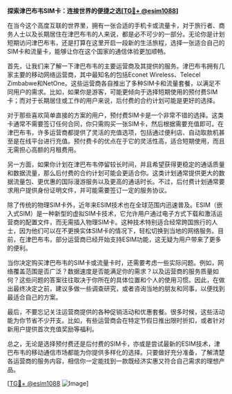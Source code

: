 **探索津巴布韦SIM卡：连接世界的便捷之选[[TG💪+ @esim1088](https://t.me/s/esim1088)]**

在当今这个高度互联的世界里，拥有一张合适的手机卡或流量卡，对于旅行者、商务人士以及长期居住在津巴布韦的人来说，都是必不可少的一部分。无论你是计划短期访问津巴布韦，还是打算在这里开启一段新的生活旅程，选择一张适合自己的SIM卡和流量卡，能够让你在这个国家的通信体验更加顺畅。

首先，让我们来了解一下津巴布韦的主要运营商及其提供的服务。津巴布韦拥有几家主要的移动网络运营商，其中最知名的包括Econet Wireless、Telecel Zimbabwe和NetOne。这些运营商各自推出了多种SIM卡和流量套餐，以满足不同用户的需求。比如，如果你是游客，可能更倾向于选择短期使用的预付费SIM卡；而对于长期居住或工作的用户来说，后付费的合约计划可能是更好的选择。

对于那些喜欢简单直接的方案的用户，预付费SIM卡是一个非常不错的选择。这类卡通常不需要签订任何合同，你只需购买一张SIM卡，然后根据需要充值即可。在津巴布韦，许多运营商都提供了灵活的充值选项，包括通过便利店、自动取款机甚至是在线平台进行充值。预付费卡的优点在于它的灵活性高，适合短期使用，而且无需担心高额的月租费用。

另一方面，如果你计划在津巴布韦停留较长时间，并且希望获得更稳定的通话质量和数据流量，那么后付费的合约计划可能会更适合你。这类计划通常提供更大的数据流量包、更优惠的国际漫游服务以及更高的通话时长。不过，后付费计划通常要求用户提供身份证明文件，并可能需要签订一定的服务协议。

除了传统的物理SIM卡外，近年来ESIM技术也在全球范围内迅速普及。ESIM（嵌入式SIM）是一种新型的虚拟SIM卡技术，它允许用户通过电子方式下载和激活运营商的配置文件，而无需插入物理SIM卡。这种技术特别适合经常跨国旅行的人士，因为他们可以在不更换实体SIM卡的情况下，轻松切换到当地的网络服务。目前，在津巴布韦，部分运营商已经开始支持ESIM功能，这无疑为用户带来了更多的便利。

当你决定购买津巴布韦的SIM卡或流量卡时，还需要考虑一些实际问题。例如，网络覆盖范围是否广泛？数据速度是否能满足你的需求？以及运营商的服务质量如何？这些问题的答案往往取决于你所在的具体位置和个人的使用习惯。因此，在做出最终决定之前，建议多做一些调查研究，或者咨询当地的朋友和同事，以便找到最适合自己的方案。

最后，不要忘记关注运营商提供的各种促销活动和优惠套餐。很多时候，这些活动能为你节省不少开支。比如，有些运营商会在特定节假日推出限时折扣，或者针对新用户提供首次充值奖励等福利。

总之，无论是选择预付费还是后付费的SIM卡，亦或是尝试最新的ESIM技术，津巴布韦的移动通信市场都能为你提供多样化的选择。只要做好充分准备，了解清楚各运营商的服务内容，相信你一定能找到一款既经济实惠又符合自己需求的理想产品。

[[TG💪+ @esim1088](https://t.me/s/esim1088) ![Image](https://i.postimg.cc/4NQfJmqS/Snipaste-2025-05-13-00-14-12.png)]